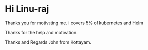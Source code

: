 # Hi  Linu-raj

Thanks you for motivating me. 
i covers 5% of kubernetes and Helm

Thanks for the help and motivation. 

Thanks and Regards
John from Kottayam. 

